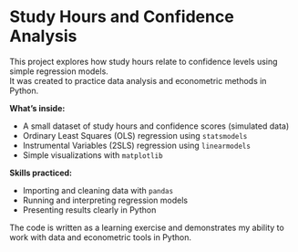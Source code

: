 # Study Hours and Confidence Analysis  

This project explores how study hours relate to confidence levels using simple regression models.  
It was created to practice data analysis and econometric methods in Python.  

**What’s inside:**  
- A small dataset of study hours and confidence scores (simulated data)  
- Ordinary Least Squares (OLS) regression using `statsmodels`  
- Instrumental Variables (2SLS) regression using `linearmodels`  
- Simple visualizations with `matplotlib`  

**Skills practiced:**  
- Importing and cleaning data with `pandas`    
- Running and interpreting regression models  
- Presenting results clearly in Python  

The code is written as a learning exercise and demonstrates my ability to work with data and econometric tools in Python.  





